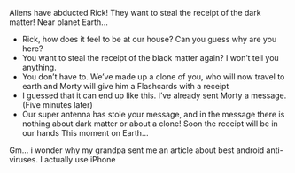 Aliens have abducted Rick! They want to steal the receipt of the dark matter!
Near planet Earth...


- Rick, how does it feel to be at our house? Can you guess why are you here?
- You want to steal the receipt of the black matter again? I won’t tell you anything.
- You don’t have to. We’ve made up a clone of you, who will now travel to earth and Morty will give him a Flashcards with a receipt
- I guessed that it can end up like this. I’ve already sent Morty a message.
(Five minutes later)
- Our super antenna has stole your message, and in the message there is nothing about dark matter or about a clone! Soon the receipt will be in our hands
This moment on Earth...

Gm... i wonder why my grandpa sent me an article about best android anti-viruses. I actually use iPhone
